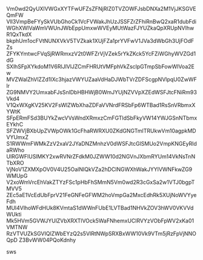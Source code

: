 Vm0wd2QyUXlVWGxXYTFwUFZsZFNjRlZ0TVZOWFJsbDNXa2M1VjJKSGVEQmFW
Vll3VmpBeFYySkVUbGhoCk1VcFVWakJhUzJSSFZrZFhiRnBwQ2xaR1dubFdi
WGhXWlVaWmVWUnJWbEppUmxwWVEyMUtWazFJYUZkaQpXRUpNVlhwR1QxTkdX
bkphUm1ocFVtNUNXVkV5TVZkak1XUjFZa1prYVFwV1JVa3dWbGh3UjFOdFZs
ZFYKYmtwcFVqSjRWRmxzV2t0WFZrVjVZek5rYkZKck5YcFZiWGhyWVZGd1dG
SXlhSFpXYkdoM1V6RlJlVlJZCmFHRUtVMFphVkZsclpGTmpSbFowWlVoa2Ew
MVZWalZhVlZZd1lXc3hjazVWYUZaaVdHaDJWbTVrZDFScgpNVlpqU0ZwWFlr
ZG9NMVY2UmxabFJsSnlDbHBHWjB0WmJYUjNZVVpXZEdWSFJtcFNiRm93Vkd4
V1QxWXgKV25KV2FsWlZWbXhaZDFaVVNrdFRSbFp6WTBad1RsSnVRbmxXYWtK
SFpERmFSd3BUYkZwcVVsWndXRmxzCmFGTldSbFkyVW14YWJGSnNTbmxEYkhC
SFZWVjBXbUpZVWpOWk1GcFhaRWRXU0ZKdGNGTmlTRUkwVm10agpkMDVYUmxZ
S1RWWmFWMkZzV2xaV2JYaDNZMnhzV0dWSFJtcGlSMUo2VmpKNGEyRldaRWho
UlRGWFlUSlMKY2xwRVNrZFdkM0JZWW10d2NGVnJXbmRYUm14VkNsTnNTbXRO
VjNoV1ZXMXpOV0V4U25OalNIQkVZa2hDClNGWXhWakJYYlVWNFkwZG9WMUpG
V2xoWmVrcEhVakZTYzFSc1pHbFhSMmN5Vm0wd2R3cGxSa2w1VTJ0bgpTMVV5
ZEc5aE1VcEdUbFprV21FeGNFeGFWM2hoVmpGa2MxcEdhRk5XUjNoWVYyeFdh
MUl4VlhoWFdHUk8KVmtaS1dWWnFUbE1LVTBad1NHVkZOV3hWV0VKVVdWUkti
Mk5HVm5GVWJYUlZVbXRXTlVOck5WaFNhemxUClRVYzVObFpWV2xKa01VMTNW
RzVTVUZkSGVIQlZWbEYzQ2s5VlRtNWpSRXBxWW10Vk9VTm5jRzFpVjNNOQpD
Z3BvWW04PQoKdnhy

sws